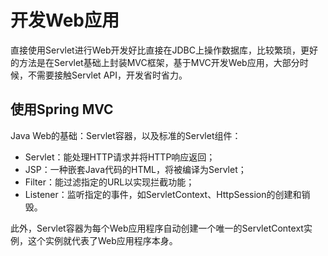 # 开发Web应用

直接使用Servlet进行Web开发好比直接在JDBC上操作数据库，比较繁琐，更好的方法是在Servlet基础上封装MVC框架，基于MVC开发Web应用，大部分时候，不需要接触Servlet API，开发省时省力。

## 使用Spring MVC

Java Web的基础：Servlet容器，以及标准的Servlet组件：

- Servlet：能处理HTTP请求并将HTTP响应返回；
- JSP：一种嵌套Java代码的HTML，将被编译为Servlet；
- Filter：能过滤指定的URL以实现拦截功能；
- Listener：监听指定的事件，如ServletContext、HttpSession的创建和销毁。

此外，Servlet容器为每个Web应用程序自动创建一个唯一的ServletContext实例，这个实例就代表了Web应用程序本身。
